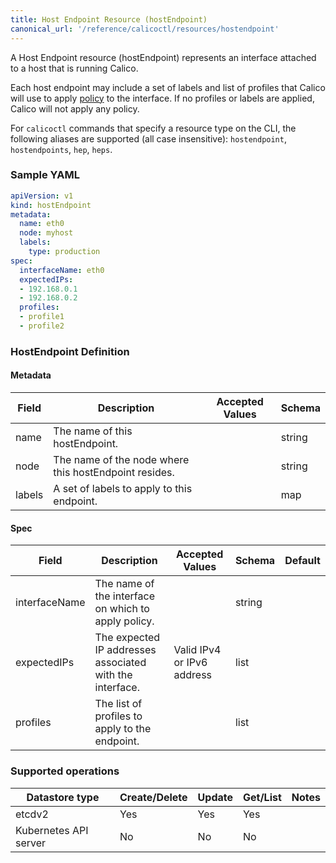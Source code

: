 ```yaml
---
title: Host Endpoint Resource (hostEndpoint)
canonical_url: '/reference/calicoctl/resources/hostendpoint'
---
```


A Host Endpoint resource (hostEndpoint) represents an interface attached to a host that is running Calico.

Each host endpoint may include a set of labels and list of profiles that Calico
will use to apply
[policy]({{site.baseurl}}/{{page.version}}/reference/calicoctl/resources/policy)
to the interface.  If no profiles or labels are applied, Calico will not apply
any policy.

For `calicoctl` commands that specify a resource type on the CLI, the following
aliases are supported (all case insensitive): `hostendpoint`, `hostendpoints`, `hep`, `heps`.

### Sample YAML

```yaml
apiVersion: v1
kind: hostEndpoint
metadata:
  name: eth0
  node: myhost
  labels:
    type: production
spec:
  interfaceName: eth0
  expectedIPs:
  - 192.168.0.1
  - 192.168.0.2
  profiles:
  - profile1
  - profile2
```

### HostEndpoint Definition

#### Metadata

| Field       | Description                 | Accepted Values   | Schema  |
|-------------|-----------------------------|-------------------|---------|
| name        | The name of this hostEndpoint. |      | string |
| node        | The name of the node where this hostEndpoint resides. |      | string |
| labels      | A set of labels to apply to this endpoint. |      | map    |

#### Spec

| Field       | Description                 | Accepted Values   | Schema | Default    |
|-------------|-----------------------------|-------------------|--------|------------|
| interfaceName | The name of the interface on which to apply policy.      |                             | string          |
| expectedIPs   | The expected IP addresses associated with the interface. | Valid IPv4 or IPv6 address  | list |
| profiles      | The list of profiles to apply to the endpoint.           |                             | list |

### Supported operations

| Datastore type        | Create/Delete | Update | Get/List | Notes
|-----------------------|---------------|--------|----------|------
| etcdv2                | Yes           | Yes    | Yes      |
| Kubernetes API server | No            | No     | No       |
